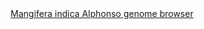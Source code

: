 <div id="Mangifera_indica_Alphonso_genome_browser" align="center">
  <a href="https://ink-blot.github.io/?sessionURL=blob:zZVZj6s2FID_SuWnViKEfclbJutAVrLP1VXkgAEngAk22Ubz3.ukk1tVHXVmqi4jIQTmmHOOv8_wDA6ooJhkoAYUUdZFHQiAxuQ4gWmeoAFMEQW1ECYUCaBAISpQ5iNQewYhpAzOvB6fGDOW01q1GsCwEqGMpNinIlVFmFcoKVmMeGhFEWEKLySDRyr6JOXBDFZhkscko6QKfR9RWpGqOcqi9RHy0_3Z.vZKtE7LhOFb1jUvghcWiCHk1eIsQKd3CvlI5sjsqru.kj_pp3FmteQZW50nkLQ3D5e5v9gOj719wwtGS9fphBRPD6ipJXY9xob0mHYHUVnk1WRZOs0YK3V99WjZk63XcsPB9inUVmS8jDp9NB2Mmhu1OVeCqbrZRXQ6Xiy2MrJDZR.tJteGMHgRQEL8ki878ONCNmu6IFmaoOl25XqlC7Zu87YLgkHt23cBsAL6Ox797Rmwc87ZAIr25Q2TAEgRoALUKrYkmbJtK7pmapJtyy_CMyiL5B.Gl8KM08BrFGC2DggTKSkY5xSFoSpGF15PiJMbO574_eAvRHZ.xmM3Zg0XG.7YlqHfnJ3yXblK6e5itZKts4y2R3U_03CSYc04o5NZDLctpZNG7aBFtiLbYN7Rh1sPSZFCxkOvQ_z.lSzMMsIgu.5XAcQIRzGPMSUB.CQhnDMoos3PkvATP2Rd.oUHHTDFG5xgdl7wlOQIaqqiG5r8Qw3131Hhx.6deJ6lWLJtqWt5zfEz_gkJ1jTLqci7EQ9..CczPj33C4nSDHYnM3ZW07g.HO21aXKexHDY3VmNYhT3sOtYzebTpHQKdkm8dNDw8pacyIuZ7fflgdrW_ijK51fx7g0f.V2bAywwzNibOsimbSp_IdCrJtr_oskVbPK3RXlr9hdS5aE.O6FO5DhyfzocncJh2aWezWh0ph3PWB6C4ZlM.o_O9uKiws_UXWCVjNjG0Uga7e7R.ZQqb67k52WRNckw37dF_w9tETcw_YAWr2FfiH86b8PLQZnHs6zhTcfuBcXRDHoHE8W9VcvQrQd32lt0.m3YNZx44tQ3j5Fb9qBN_QLSqcs7eo__fW3uoH.7vf9MEhxlKbqhfuVmvHx_.RU-">Mangifera indica Alphonso genome browser</a>
</div>
